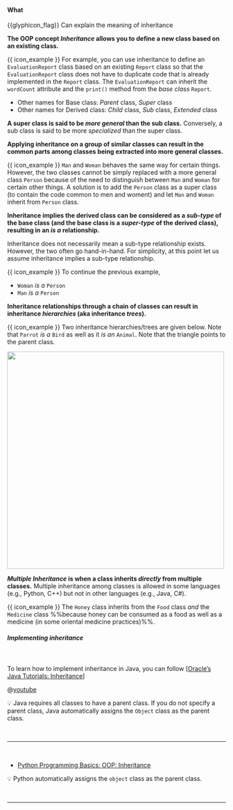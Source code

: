 <div id="title">

#### What

</div>

<span id="prereqs"></span>

<span id="outcomes">{{glyphicon_flag}} Can explain the meaning of inheritance</span>

<div id="body">

**The OOP concept _Inheritance_ allows you to define a new class based on an existing class.** 

<tip-box>

{{ icon_example }} For example, you can use inheritance to define an `EvaluationReport` class based on an existing `Report` class so that the `EvaluationReport` class does not have to duplicate code that is already implemented in the `Report` class. The `EvaluationReport` can inherit the `wordCount` attribute and the `print()` method from the _base class_ `Report`.

</tip-box>

* Other names for Base class: _Parent_ class, _Super_ class
* Other names for Derived class: _Child_ class, _Sub_ class, _Extended_ class

**A super class is said to be _more general_ than the sub class.** Conversely, a sub class is said to be more _specialized_ than the super class.

**Applying inheritance on a group of similar classes can result in the common parts among classes being extracted into more general classes.** 

<tip-box>

{{ icon_example }} `Man` and `Woman` behaves the same way for certain things. However, the two classes cannot be simply replaced with a more general class `Person` because of the need to distinguish between `Man` and `Woman` for certain other things. A solution is to add the `Person` class as a super class (to contain the code common to men and woment) and let `Man` and `Woman` inherit from `Person` class.

</tip-box>

**Inheritance implies the derived class can be considered as a _sub-type_ of the base class (and the base class is a _super-type_ of the derived class), resulting in an _is a_ relationship.**  

<tip-box type="info">

Inheritance does not necessarily mean a sub-type relationship exists. However, the two often go hand-in-hand. For simplicity, at this point let us assume inheritance implies a sub-type relationship.

</tip-box>

<tip-box>

{{ icon_example }} To continue the previous example,
* `Woman` _is a_ `Person` 
* `Man` _is a_ `Person`

</tip-box>

**Inheritance relationships through a chain of classes can result in inheritance _hierarchies_ (aka inheritance _trees_).**


<tip-box>

{{ icon_example }} Two inheritance hierarchies/trees are given below. Note that `Parrot` _is a_ `Bird` as well as it _is an_ `Animal`. Note that the triangle points to the parent class. 

<img src="{{baseUrl}}/oopDesign/inheritance/what/images/inheritanceTreesExamples.png" width="500" />
<p/>

</tip-box>

**_Multiple Inheritance_ is when a class inherits _directly_ from multiple classes.** Multiple inheritance among classes is allowed in some languages (e.g., Python, C++) but not in other languages (e.g., Java, C#).

<tip-box>

{{ icon_example }} The `Honey` class inherits from the `Food` class _and_ the `Medicine` class %%because honey can be consumed as a food as well as a medicine (in some oriental medicine practices)%%.


</tip-box>

##### **Implementing inheritance**

<tabs> 
  <tab header="Java">

To learn how to implement inheritance in Java, you can follow [[Oracle’s Java Tutorials: Inheritance](https://docs.oracle.com/javase/tutorial/java/IandI/subclasses.html)]

<panel type="seamless" header="{{ icon_video }} A very beginner-friendly video about implementing Java inheritance.">

@[youtube](9JpNY-XAseg)

</panel><p/>

:bulb: Java requires all classes to have a parent class. If you do not specify a parent class, Java automatically assigns the `Object` class as the parent class.

  <hr></tab>
  <tab header="Python">

* [Python Programming Basics: OOP: Inheritance](https://nus-te3201.github.io/website/programming/toc/oop.html#inheritance)

:bulb: Python automatically assigns the `object` class as the parent class.

  <hr></tab>
</tabs>

</div>

<div id="extras">
 <include src="exercises.md" />
</div>